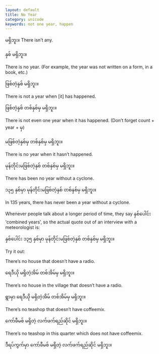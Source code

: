 ```yaml
---
layout: default
title: No Year
category: unicode
keywords: not one year, happen
---
```


<p><span class='mm3'>မရှိဘူး။</span> There isn’t any.</p>
<p class="hide-trigger"><span class='mm3'>နှစ် မရှိဘူး။</span></p>
<p class='hide-this'>There is no year. (For example, the year was not written on a form, in a book, etc.)</p>

<p class="hide-trigger"><span class='mm3'>ဖြစ်တဲ့နှစ် မရှိဘူး။</span></p>
<p class='hide-this'>There is not a year when [it] has happened.</p>

<p class="hide-trigger"><span class='mm3'>ဖြစ်တဲ့နှစ် တစ်နှစ်မှ မရှိဘူး။</span></p>
<p class='hide-this'>There is not even one year when it has happened. (Don’t forget count + year + <span class='mm3'>မှ</span>)</p>

<p class="hide-trigger"><span class='mm3'>မဖြစ်တဲ့နှစ်မှ တစ်နှစ်မှ မရှိဘူး။</span></p>
<p class='hide-this'>There is no year when it hasn’t happened.</p>

<p class="hide-trigger"><span class='mm3'>မုန်တိုင်းမဖြစ်တဲ့နှစ် တစ်နှစ်မှ မရှိဘူး။</span></p>
<p class='hide-this'>There has been no year without a cyclone.</p>

<p class="hide-trigger"><span class='mm3'>၁၃၅ နှစ်မှာ မုန်တိုင်းမဖြစ်တဲ့နှစ် တစ်နှစ်မှ မရှိဘူး။</span></p>
<p class='hide-this'>In 135 years, there has never been a year without a cyclone.</p>

<p>Whenever people talk about a longer period of time, they say <span class='mm3'>နှစ်ပေါင်း</span> ‘combined years’, so the actual quote out of an interview with a meteorologist is:</p>
<p><span class='mm3'>နှစ်ပေါင်း ၁၃၅ နှစ်မှာ မုန်တိုင်းမဖြစ်တဲ့နှစ် တစ်နှစ်မှ မရှိဘူး။</span></p>

<p class='hide-this'>Try it out:</p>
<p class="hide-trigger">There’s no house that doesn’t have a radio.</p>
<p class="hide-this"><span class='mm3'>ရေဒီယို မရှိတဲ့အိမ် တစ်အိမ်မှ မရှိဘူး။</span></p>

<p class='hide-trigger'>There’s no house in the village that doesn’t have a radio.</p>
<p class="hide-this"><span class='mm3'>ရွာမှာ ရေဒီယို မရှိတဲ့အိမ် တစ်အိမ်မှ မရှိဘူး။</span></p>

<p class='hide-trigger'>There’s no teashop that doesn’t have coffeemix.</p>
<p class="hide-this"><span class='mm3'>ကော်ဖီမစ် မရှိတဲ့ လက်ဖက်ရည်ဆိုင် မရှိဘူး။</span></p>

<p class='hide-trigger'>There’s no teashop in this quarter which does not have coffeemix.</p>
<p class="hide-this"><span class='mm3'>ဒီရပ်ကွက်မှာ ကော်ဖီမစ် မရှိတဲ့ လက်ဖက်ရည်ဆိုင် မရှိဘူး။</span></p>
